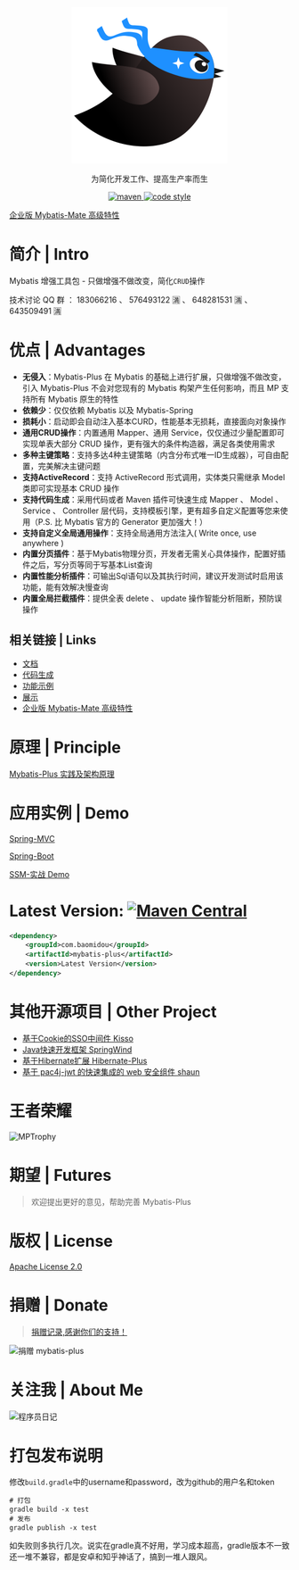 <p align="center">
  <a href="https://github.com/baomidou/mybatis-plus">
   <img alt="Mybatis-Plus-Logo" src="https://raw.githubusercontent.com/baomidou/logo/master/mybatis-plus-logo-new-mini.png">
  </a>
</p>

<p align="center">
  为简化开发工作、提高生产率而生
</p>

<p align="center">
  <a href="https://search.maven.org/search?q=g:com.baomidou%20a:mybatis-*">
    <img alt="maven" src="https://img.shields.io/maven-central/v/com.baomidou/mybatis-plus.svg?style=flat-square">
  </a>

  <a href="https://www.apache.org/licenses/LICENSE-2.0">
    <img alt="code style" src="https://img.shields.io/badge/license-Apache%202-4EB1BA.svg?style=flat-square">
  </a>
</p>

[企业版 Mybatis-Mate 高级特性](https://gitee.com/baomidou/mybatis-mate-examples)

# 简介 | Intro

Mybatis 增强工具包 - 只做增强不做改变，简化`CRUD`操作

技术讨论 QQ 群 ： 183066216 、  576493122 🈵  、  648281531 🈵 、  643509491 🈵

# 优点 | Advantages

- **无侵入**：Mybatis-Plus 在 Mybatis 的基础上进行扩展，只做增强不做改变，引入 Mybatis-Plus 不会对您现有的 Mybatis 构架产生任何影响，而且 MP 支持所有 Mybatis 原生的特性
- **依赖少**：仅仅依赖 Mybatis 以及 Mybatis-Spring
- **损耗小**：启动即会自动注入基本CURD，性能基本无损耗，直接面向对象操作
- **通用CRUD操作**：内置通用 Mapper、通用 Service，仅仅通过少量配置即可实现单表大部分 CRUD 操作，更有强大的条件构造器，满足各类使用需求
- **多种主键策略**：支持多达4种主键策略（内含分布式唯一ID生成器），可自由配置，完美解决主键问题
- **支持ActiveRecord**：支持 ActiveRecord 形式调用，实体类只需继承 Model 类即可实现基本 CRUD 操作
- **支持代码生成**：采用代码或者 Maven 插件可快速生成 Mapper 、 Model 、 Service 、 Controller 层代码，支持模板引擎，更有超多自定义配置等您来使用（P.S. 比 Mybatis 官方的 Generator 更加强大！）
- **支持自定义全局通用操作**：支持全局通用方法注入( Write once, use anywhere )
- **内置分页插件**：基于Mybatis物理分页，开发者无需关心具体操作，配置好插件之后，写分页等同于写基本List查询
- **内置性能分析插件**：可输出Sql语句以及其执行时间，建议开发测试时启用该功能，能有效解决慢查询
- **内置全局拦截插件**：提供全表 delete 、 update 操作智能分析阻断，预防误操作

## 相关链接 | Links

- [文档](https://baomidou.com)
- [代码生成](https://github.com/baomidou/generator)
- [功能示例](https://gitee.com/baomidou/mybatis-plus-samples)
- [展示](https://github.com/baomidou/awesome-mybatis-plus)
- [企业版 Mybatis-Mate 高级特性](https://gitee.com/baomidou/mybatis-mate-examples)

# 原理 | Principle

[Mybatis-Plus 实践及架构原理](https://gitee.com/baomidou/mybatis-plus/attach_files)

# 应用实例 | Demo

[Spring-MVC](https://gitee.com/baomidou/mybatisplus-spring-mvc)

[Spring-Boot](https://gitee.com/baomidou/mybatisplus-spring-boot)

[SSM-实战 Demo](https://gitee.com/juapk/SpringWind)

# Latest Version: [![Maven Central](https://img.shields.io/maven-central/v/com.baomidou/mybatis-plus.svg)](https://search.maven.org/search?q=g:com.baomidou%20a:mybatis-*)

``` xml
<dependency>
    <groupId>com.baomidou</groupId>
    <artifactId>mybatis-plus</artifactId>
    <version>Latest Version</version>
</dependency>
```

# 其他开源项目 | Other Project

- [基于Cookie的SSO中间件 Kisso](https://gitee.com/baomidou/kisso)
- [Java快速开发框架 SpringWind](https://gitee.com/juapk/SpringWind)
- [基于Hibernate扩展 Hibernate-Plus](https://gitee.com/baomidou/hibernate-plus)
- [基于 pac4j-jwt 的快速集成的 web 安全组件 shaun](https://gitee.com/baomidou/shaun)

# 王者荣耀
![MPTrophy](https://images.gitee.com/uploads/images/2021/0126/235832_37a17e33_12260.jpeg "mybatis-plus.jpg")

# 期望 | Futures

> 欢迎提出更好的意见，帮助完善 Mybatis-Plus

# 版权 | License

[Apache License 2.0](https://www.apache.org/licenses/LICENSE-2.0)

# 捐赠 | Donate

> [捐赠记录,感谢你们的支持！](https://gitee.com/baomidou/kisso/wikis/%E6%8D%90%E8%B5%A0%E8%AE%B0%E5%BD%95)

![捐赠 mybatis-plus](https://gitee.com/uploads/images/2015/1222/211207_0acab44e_12260.png "支持一下mybatis-plus")

# 关注我 | About Me

![程序员日记](https://images.gitee.com/uploads/images/2019/0619/181933_46d5b802_12260.png "程序员日记")


# 打包发布说明

修改`build.gradle`中的username和password，改为github的用户名和token
```
# 打包
gradle build -x test
# 发布
gradle publish -x test
```
如失败则多执行几次。说实在gradle真不好用，学习成本超高，gradle版本不一致还一堆不兼容，都是安卓和知乎神话了，搞到一堆人跟风。